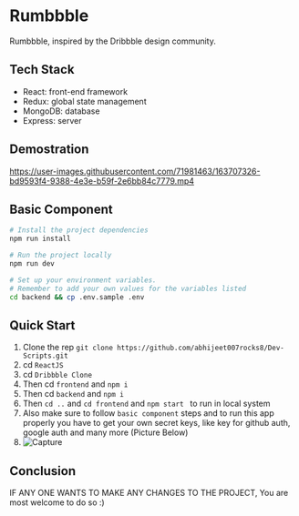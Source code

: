 # Rumbbble

Rumbbble, inspired by the Dribbble design community.


## Tech Stack

- React: front-end framework
- Redux: global state management
- MongoDB: database
- Express: server

## Demostration


https://user-images.githubusercontent.com/71981463/163707326-bd9593f4-9388-4e3e-b59f-2e6bb84c7779.mp4



## Basic Component

```bash
# Install the project dependencies
npm run install

# Run the project locally
npm run dev

# Set up your environment variables.
# Remember to add your own values for the variables listed
cd backend && cp .env.sample .env
```

## Quick Start

1. Clone the rep `git clone https://github.com/abhijeet007rocks8/Dev-Scripts.git `
2. cd `ReactJS`
3. cd `Dribbble Clone`
4. Then cd `frontend` and `npm i`
5. Then cd `backend` and `npm i`
6. Then `cd ..` and `cd frontend` and `npm start ` to run in local system
7. Also make sure to follow `basic component` steps and to run this app properly you have to get your own secret keys, like key for github auth, google auth and many more (Picture Below)
8. ![Capture](https://user-images.githubusercontent.com/71981463/163707370-f00aef7b-8f1c-4c21-80f7-d2084765c49d.JPG)


## Conclusion

IF ANY ONE WANTS TO MAKE ANY CHANGES TO THE PROJECT, You are most welcome to do so :)
 
